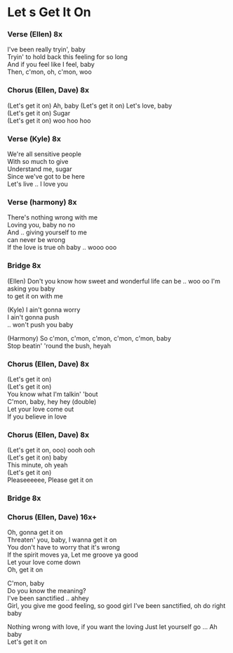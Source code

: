 # Let s Get It On


### Verse (Ellen)  8x
I've been really tryin', baby  
Tryin' to hold back this feeling for so long  
And if you feel like I feel, baby  
Then, c'mon, oh, c'mon, woo  

### Chorus (Ellen, Dave)  8x
(Let's get it on) Ah, baby
(Let's get it on) Let's love, baby  
(Let's get it on) Sugar  
(Let's get it on) woo hoo hoo    

### Verse (Kyle)  8x
We're all sensitive people  
With so much to give  
Understand me, sugar  
Since we've got to be here  
Let's live .. I love you 

### Verse (harmony)  8x
There's nothing wrong with me  
Loving you, baby no no  
And .. giving yourself to me  
can never be wrong  
If the love is true 
oh baby .. wooo ooo

### Bridge  8x
(Ellen)
Don't you know how sweet and wonderful
life can be .. woo oo
I'm asking you baby  
to get it on with me  

(Kyle)
I ain't gonna worry  
I ain't gonna push  
.. won't push you baby  

(Harmony)
So c'mon, c'mon, c'mon, c'mon, c'mon, baby  
Stop beatin' 'round the bush, heyah  

### Chorus (Ellen, Dave)  8x
(Let's get it on)  
(Let's get it on)  
You know what I'm talkin' 'bout  
C'mon, baby, hey hey (double)  
Let your love come out  
If you believe in love  

### Chorus (Ellen, Dave)  8x
(Let's get it on, ooo) oooh ooh  
(Let's get it on) baby  
This minute, oh yeah  
(Let's get it on)  
Pleaseeeeee, 
Please get it on  

### Bridge  8x

### Chorus (Ellen, Dave)  16x+
Oh, gonna get it on  
Threaten' you, baby, I wanna get it on  
You don't have to worry that it's wrong  
If the spirit moves ya, Let me groove ya
good  
Let your love come down  
Oh, get it on  

C'mon, baby  
Do you know the meaning?  
I've been sanctified .. ahhey  
Girl, you give me good feeling, so good girl 
I've been sanctified, oh do right baby

Nothing wrong with love, if you want the loving
Just let yourself go ... Ah baby  
Let's get it on  

